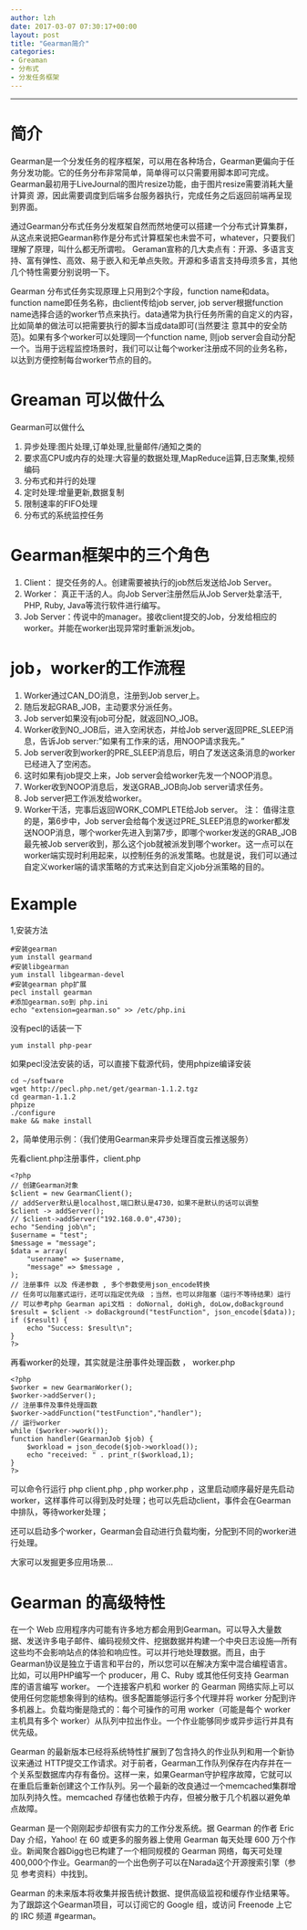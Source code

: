 ```yaml
---
author: lzh
date: 2017-03-07 07:30:17+00:00
layout: post
title: "Gearman简介"
categories:
- Greaman
- 分布式
- 分发任务框架
---
```


------

# 简介
Gearman是一个分发任务的程序框架，可以用在各种场合，Gearman更偏向于任务分发功能。它的任务分布非常简单，简单得可以只需要用脚本即可完成。Gearman最初用于LiveJournal的图片resize功能，由于图片resize需要消耗大量计算资 源，因此需要调度到后端多台服务器执行，完成任务之后返回前端再呈现到界面。

通过Gearman分布式任务分发框架自然而然地便可以搭建一个分布式计算集群，从这点来说把Gearman称作是分布式计算框架也未尝不可，whatever，只要我们理解了原理，叫什么都无所谓啦。
Geraman宣称的几大卖点有：开源、多语言支持、富有弹性、高效、易于嵌入和无单点失败。开源和多语言支持毋须多言，其他几个特性需要分别说明一下。

Gearman 分布式任务实现原理上只用到2个字段，function name和data。function name即任务名称，由client传给job server, job server根据function name选择合适的worker节点来执行。data通常为执行任务所需的自定义的内容，比如简单的做法可以把需要执行的脚本当成data即可(当然要注 意其中的安全防范)。如果有多个worker可以处理同一个function name, 则job server会自动分配一个。当用于远程监控场景时，我们可以让每个worker注册成不同的业务名称，以达到方便控制每台worker节点的目的。

# Greaman 可以做什么

Gearman可以做什么

1. 异步处理:图片处理,订单处理,批量邮件/通知之类的
2. 要求高CPU或内存的处理:大容量的数据处理,MapReduce运算,日志聚集,视频编码
3. 分布式和并行的处理
5. 定时处理:增量更新,数据复制
6. 限制速率的FIFO处理
7. 分布式的系统监控任务


# Gearman框架中的三个角色

1. Client： 提交任务的人。创建需要被执行的job然后发送给Job Server。
2. Worker： 真正干活的人。向Job Server注册然后从Job Server处拿活干, PHP, Ruby, Java等流行软件进行编写。
3. Job Server：传说中的manager。接收client提交的Job，分发给相应的worker。并能在worker出现异常时重新派发job。

# job，worker的工作流程

1. Worker通过CAN_DO消息，注册到Job server上。
2. 随后发起GRAB_JOB，主动要求分派任务。
3. Job server如果没有job可分配，就返回NO_JOB。
4. Worker收到NO_JOB后，进入空闲状态，并给Job server返回PRE_SLEEP消息，告诉Job server:”如果有工作来的话，用NOOP请求我先。”
5. Job server收到worker的PRE_SLEEP消息后，明白了发送这条消息的worker已经进入了空闲态。
6. 这时如果有job提交上来，Job server会给worker先发一个NOOP消息。
7. Worker收到NOOP消息后，发送GRAB_JOB向Job server请求任务。
8. Job server把工作派发给worker。
9. Worker干活，完事后返回WORK_COMPLETE给Job server。
注：
值得注意的是，第6步中，Job server会给每个发送过PRE_SLEEP消息的worker都发送NOOP消息，哪个worker先进入到第7步，即哪个worker发送的GRAB_JOB最先被Job server收到，那么这个job就被派发到哪个worker。这一点可以在worker端实现时利用起来，以控制任务的派发策略。也就是说，我们可以通过自定义worker端的请求策略的方式来达到自定义job分派策略的目的。

# Example
1,安装方法

    #安装gearman
    yum install gearmand
    #安装libgearman
    yum install libgearman-devel
    #安装gearman php扩展
    pecl install gearman
    #添加gearman.so到 php.ini
    echo "extension=gearman.so" >> /etc/php.ini
 没有pecl的话装一下

    yum install php-pear
如果pecl没法安装的话，可以直接下载源代码，使用phpize编译安装

    cd ~/software
    wget http://pecl.php.net/get/gearman-1.1.2.tgz
    cd gearman-1.1.2
    phpize
    ./configure
    make && make install
 

2，简单使用示例：（我们使用Gearman来异步处理百度云推送服务）

先看client.php注册事件，client.php

    <?php
    // 创建Gearman对象
    $client = new GearmanClient();
    // addServer默认是localhost,端口默认是4730，如果不是默认的话可以调整
    $client -> addServer();
    // $client->addServer("192.168.0.0",4730);
    echo "Sending job\n";
    $username = "test";
    $message = "message";
    $data = array(
        "username" => $username,
        "message" => $message , 
    );
    // 注册事件 以及 传递参数 , 多个参数使用json_encode转换
    // 任务可以阻塞式运行，还可以指定优先级 ；当然，也可以非阻塞（运行不等待结果）运行
    // 可以参考php Gearman api文档 : doNornal, doHigh, doLow,doBackground
    $result = $client -> doBackground("testFunction", json_encode($data));
    if ($result) {
        echo "Success: $result\n";
    }
    ?>


再看worker的处理，其实就是注册事件处理函数 ， worker.php

    <?php
    $worker = new GearmanWorker();
    $worker->addServer();
    // 注册事件及事件处理函数
    $worker->addFunction("testFunction","handler");
    // 运行worker
    while ($worker->work());
    function handler(GearmanJob $job) {
        $workload = json_decode($job->workload());
        echo "received: " . print_r($workload,1);
    }
    ?>

可以命令行运行 php client.php , php worker.php ，这里启动顺序最好是先启动worker，这样事件可以得到及时处理；也可以先启动client，事件会在Gearman中排队，等待worker处理；

还可以启动多个worker，Gearman会自动进行负载均衡，分配到不同的worker进行处理。

大家可以发掘更多应用场景...


# Gearman 的高级特性
在一个 Web 应用程序内可能有许多地方都会用到Gearman。可以导入大量数据、发送许多电子邮件、编码视频文件、挖据数据并构建一个中央日志设施—所有这些均不会影响站点的体验和响应性。可以并行地处理数据。而且，由于Gearman协议是独立于语言和平台的，所以您可以在解决方案中混合编程语言。比如，可以用PHP编写一个 producer，用 C、Ruby 或其他任何支持 Gearman 库的语言编写 worker。
一个连接客户机和 worker 的 Gearman 网络实际上可以使用任何您能想象得到的结构。很多配置能够运行多个代理并将 worker 分配到许多机器上。负载均衡是隐式的：每个可操作的可用 worker（可能是每个 worker 主机具有多个 worker）从队列中拉出作业。一个作业能够同步或异步运行并具有优先级。

Gearman 的最新版本已经将系统特性扩展到了包含持久的作业队列和用一个新协议来通过 HTTP提交工作请求。对于前者，Gearman工作队列保存在内存并在一个关系型数据库内存有备份。这样一来，如果Gearman守护程序故障，它就可以在重启后重新创建这个工作队列。另一个最新的改良通过一个memcached集群增加队列持久性。memcached 存储也依赖于内存，但被分散于几个机器以避免单点故障。

Gearman 是一个刚刚起步却很有实力的工作分发系统。据 Gearman 的作者 Eric Day 介绍，Yahoo! 在 60 或更多的服务器上使用 Gearman 每天处理 600 万个作业。新闻聚合器Digg也已构建了一个相同规模的 Gearman 网络，每天可处理 400,000个作业。Gearman的一个出色例子可以在Narada这个开源搜索引擎（参见 参考资料）中找到。

Gearman 的未来版本将收集并报告统计数据、提供高级监视和缓存作业结果等。为了跟踪这个Gearman项目，可以订阅它的 Google 组，或访问 Freenode 上它的 IRC 频道 #gearman。